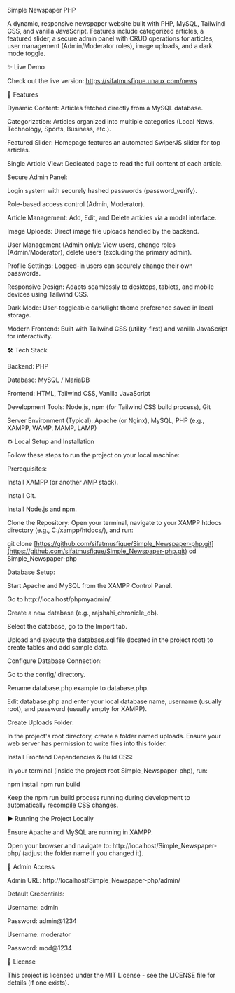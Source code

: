 Simple Newspaper PHP

A dynamic, responsive newspaper website built with PHP, MySQL, Tailwind CSS, and vanilla JavaScript. Features include categorized articles, a featured slider, a secure admin panel with CRUD operations for articles, user management (Admin/Moderator roles), image uploads, and a dark mode toggle.

✨ Live Demo

Check out the live version: https://sifatmusfique.unaux.com/news

🚀 Features

Dynamic Content: Articles fetched directly from a MySQL database.

Categorization: Articles organized into multiple categories (Local News, Technology, Sports, Business, etc.).

Featured Slider: Homepage features an automated SwiperJS slider for top articles.

Single Article View: Dedicated page to read the full content of each article.

Secure Admin Panel:

Login system with securely hashed passwords (password_verify).

Role-based access control (Admin, Moderator).

Article Management: Add, Edit, and Delete articles via a modal interface.

Image Uploads: Direct image file uploads handled by the backend.

User Management (Admin only): View users, change roles (Admin/Moderator), delete users (excluding the primary admin).

Profile Settings: Logged-in users can securely change their own passwords.

Responsive Design: Adapts seamlessly to desktops, tablets, and mobile devices using Tailwind CSS.

Dark Mode: User-toggleable dark/light theme preference saved in local storage.

Modern Frontend: Built with Tailwind CSS (utility-first) and vanilla JavaScript for interactivity.

🛠️ Tech Stack

Backend: PHP

Database: MySQL / MariaDB

Frontend: HTML, Tailwind CSS, Vanilla JavaScript

Development Tools: Node.js, npm (for Tailwind CSS build process), Git

Server Environment (Typical): Apache (or Nginx), MySQL, PHP (e.g., XAMPP, WAMP, MAMP, LAMP)

⚙️ Local Setup and Installation

Follow these steps to run the project on your local machine:

Prerequisites:

Install XAMPP (or another AMP stack).

Install Git.

Install Node.js and npm.

Clone the Repository:
Open your terminal, navigate to your XAMPP htdocs directory (e.g., C:/xampp/htdocs/), and run:

git clone [https://github.com/sifatmusfique/Simple_Newspaper-php.git](https://github.com/sifatmusfique/Simple_Newspaper-php.git)
cd Simple_Newspaper-php


Database Setup:

Start Apache and MySQL from the XAMPP Control Panel.

Go to http://localhost/phpmyadmin/.

Create a new database (e.g., rajshahi_chronicle_db).

Select the database, go to the Import tab.

Upload and execute the database.sql file (located in the project root) to create tables and add sample data.

Configure Database Connection:

Go to the config/ directory.

Rename database.php.example to database.php.

Edit database.php and enter your local database name, username (usually root), and password (usually empty for XAMPP).

Create Uploads Folder:

In the project's root directory, create a folder named uploads. Ensure your web server has permission to write files into this folder.

Install Frontend Dependencies & Build CSS:

In your terminal (inside the project root Simple_Newspaper-php), run:

npm install
npm run build 


Keep the npm run build process running during development to automatically recompile CSS changes.

▶️ Running the Project Locally

Ensure Apache and MySQL are running in XAMPP.

Open your browser and navigate to: http://localhost/Simple_Newspaper-php/ (adjust the folder name if you changed it).

🔑 Admin Access

Admin URL: http://localhost/Simple_Newspaper-php/admin/

Default Credentials:

Username: admin

Password: admin@1234

Username: moderator

Password: mod@1234

📄 License

This project is licensed under the MIT License - see the LICENSE file for details (if one exists).
